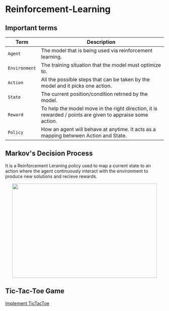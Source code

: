 # Reinforcement-Learning
## Important terms

| Term | Description |
| --- | --- |
| `Agent` | The model that is being used via reinforcement learning. |
| `Environment` |  The training situation that the model must optimize to. |
| `Action` |  All the possible steps that can be taken by the model and it picks one action. |
| `State` |  The current position/condition retrned by the model. |
| `Reward` |  To help the model move in the right direction, it is rewarded / points are given to appraise some action. |
| `Policy` | How an agent will behave at anytime. It acts as a mapping betwwen Action and State. |

## Markov's Decision Process
It is a Reinforcement Leraning policy used to map a current state to an action where the agent continuously interact with the environment to produce new solutions and recieve rewards.
<p align="center">
  <img width="460" height="300" src="https://images.deepai.org/django-summernote/2019-03-19/c8c9f96b-cc21-4d33-8b37-cb810f599e6e.png">
</p>

## Tic-Tac-Toe Game
[Implement TicTacToe](https://towardsdatascience.com/reinforcement-learning-implement-tictactoe-189582bea542)
